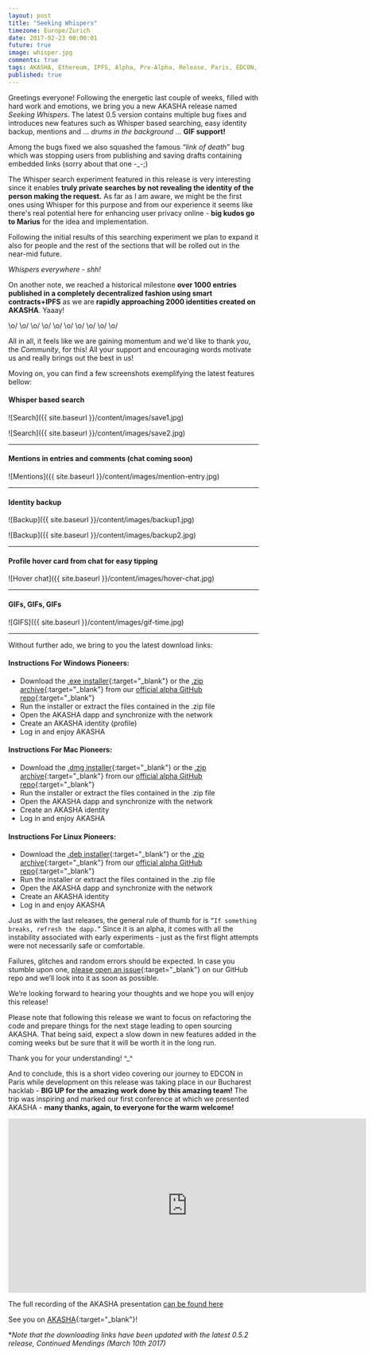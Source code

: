 ```yaml
---
layout: post
title: "Seeking Whispers"
timezone: Europe/Zurich
date: 2017-02-23 00:00:01
future: true
image: whisper.jpg
comments: true
tags: AKASHA, Ethereum, IPFS, Alpha, Pre-Alpha, Release, Paris, EDCON, Conference
published: true
---
```


Greetings everyone! Following the energetic last couple of weeks, filled with hard work and emotions, we bring you a new AKASHA release named *Seeking Whispers*. The latest 0.5 version contains multiple bug fixes and introduces new features such as Whisper based searching, easy identity backup, mentions and … *drums in the background* … **GIF support!**

Among the bugs fixed we also squashed the famous *“link of death”* bug which was stopping users from publishing and saving drafts containing embedded links (sorry about that one -_-;)

The Whisper search experiment featured in this release is very interesting since it enables **truly private searches by not revealing the identity of the person making the request.** As far as I am aware, we might be the first ones using Whisper for this purpose and from our experience it seems like there's real potential here for enhancing user privacy online - **big kudos go to Marius** for the idea and implementation. 

Following the initial results of this searching experiment we plan to expand it also for people and the rest of the sections that will be rolled out in the near-mid future. 

*Whispers everywhere - shh!*

On another note, we reached a historical milestone **over 1000 entries published in a completely decentralized fashion using smart contracts+IPFS** as we are **rapidly approaching 2000 identities created on AKASHA**. Yaaay! 

\o/ \o/ \o/ \o/ \o/ \o/ \o/ \o/ \o/ \o/

All in all, it feels like we are gaining momentum and we'd like to thank *you*, the *Community*, for this! All your support and encouraging words motivate us and really brings out the best in us!

Moving on, you can find a few screenshots exemplifying the latest features bellow:

#### Whisper based search

![Search]({{ site.baseurl }}/content/images/save1.jpg)

![Search]({{ site.baseurl }}/content/images/save2.jpg)

--------

#### Mentions in entries and comments (chat coming soon)

![Mentions]({{ site.baseurl }}/content/images/mention-entry.jpg)


--------

#### Identity backup


![Backup]({{ site.baseurl }}/content/images/backup1.jpg)

![Backup]({{ site.baseurl }}/content/images/backup2.jpg)

--------

#### Profile hover card from chat for easy tipping

![Hover chat]({{ site.baseurl }}/content/images/hover-chat.jpg)

--------

#### GIFs, GIFs, GIFs

![GIFS]({{ site.baseurl }}/content/images/gif-time.jpg)

---------

Without further ado, we bring to you the latest download links:

#### Instructions For Windows Pioneers:

* Download the [.exe installer](https://github.com/AkashaProject/Alpha/releases/download/0.5.2/AKASHA-win-x64-0.5.2.exe){:target="_blank"} or the [.zip archive](https://github.com/AkashaProject/Alpha/releases/download/0.5.2/AKASHA-win-x64-0.5.2.zip){:target="_blank"} from our [official alpha GitHub repo](https://github.com/AkashaProject/Alpha/releases/tag/0.5.2){:target="_blank"}
*	Run the installer or extract the files contained in the .zip file
*	Open the AKASHA dapp and synchronize with the network
*	Create an AKASHA identity (profile)
*	Log in and enjoy AKASHA

#### Instructions For Mac Pioneers:

*	Download the [.dmg installer](https://github.com/AkashaProject/Alpha/releases/download/0.5.2/AKASHA-macosx-0.5.2.dmg){:target="_blank"} or the [.zip archive](https://github.com/AkashaProject/Alpha/releases/download/0.5.2/AKASHA-macosx-0.5.2.zip){:target="_blank"} from our [official alpha GitHub repo](https://github.com/AkashaProject/Alpha/releases/tag/0.5.2){:target="_blank"}
*	Run the installer or extract the files contained in the .zip file
*	Open the AKASHA dapp and synchronize with the network
*	Create an AKASHA identity
*	Log in and enjoy AKASHA

#### Instructions For Linux Pioneers:

*	Download the [.deb installer](https://github.com/AkashaProject/Alpha/releases/download/0.5.2/AKASHA-linux-x64-0.5.2.deb){:target="_blank"} or the [.zip archive](https://github.com/AkashaProject/Alpha/releases/download/0.5.2/AKASHA-linux-x64-0.5.2.zip){:target="_blank"} from our [official alpha GitHub repo](https://github.com/AkashaProject/Alpha/releases/tag/0.5.2){:target="_blank"}
*	Run the installer or extract the files contained in the .zip file
*	Open the AKASHA dapp and synchronize with the network
*	Create an AKASHA identity
*	Log in and enjoy AKASHA


Just as with the last releases, the general rule of thumb for is `“If something breaks, refresh the dapp.”` Since it is an alpha, it comes with all the instability associated with early experiments - just as the first flight attempts were not necessarily safe or comfortable. 

Failures, glitches and random errors should be expected. In case you stumble upon one, [please open an issue](https://github.com/AkashaProject/Alpha/issues){:target="_blank"} on our GitHub repo and we’ll look into it as soon as possible. 

We’re looking forward to hearing your thoughts and we hope you will enjoy this release!

Please note that following this release we want to focus on refactoring the code and prepare things for the next stage leading to open sourcing AKASHA. That being said, expect a slow down in new features added in the coming weeks but be sure that it will  be worth it in the long run.

Thank you for your understanding! ^_^

And to conclude, this is a short video covering our journey to EDCON in Paris while development on this release was taking place in our Bucharest hacklab - **BIG UP for the amazing work done by this amazing team!** The trip was inspiring and marked our first conference at which we presented AKASHA - **many thanks, again, to everyone for the warm welcome!** 

<iframe width="720" height="350" src="https://www.youtube.com/embed/EL26iitQ8gM" frameborder="0" allowfullscreen></iframe>

The full recording of the AKASHA presentation [can be found here](https://www.youtube.com/watch?v=3sCFUnfkiLI)

See you on [AKASHA](http://akasha.world/){:target="_blank"}!

**Note that the downloading links have been updated with the latest 0.5.2 release, Continued Mendings (March 10th 2017)*
